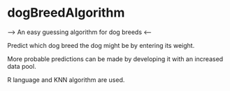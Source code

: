 # dogBreedAlgorithm
--> An easy guessing algorithm for dog breeds <-- 

Predict which dog breed the dog might be by entering its weight. 

More probable predictions can be made by developing it with an increased data pool. 

R language and KNN algorithm are used.
